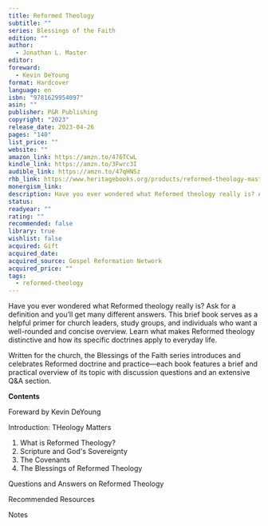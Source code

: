 ```yaml
---
title: Reformed Theology
subtitle: ""
series: Blessings of the Faith
edition: ""
author:
  - Jonathan L. Master
editor: 
foreward:
  - Kevin DeYoung
format: Hardcover
language: en
isbn: "9781629954097"
asin: ""
publisher: P&R Publishing
copyright: "2023"
release_date: 2023-04-26
pages: "140"
list_price: ""
website: ""
amazon_link: https://amzn.to/476TCwL
kindle_link: https://amzn.to/3Fwrc3I
audible_link: https://amzn.to/47qHNSz
rhb_link: https://www.heritagebooks.org/products/reformed-theology-master.html
monergism_link: 
description: Have you ever wondered what Reformed theology really is? Ask for a definition and you’ll get many different answers. This brief book serves as a helpful primer for church leaders, study groups, and individuals who want a well-rounded and concise overview. Learn what makes Reformed theology distinctive and how its specific doctrines apply to everyday life.
status: 
readyear: ""
rating: ""
recommended: false
library: true
wishlist: false
acquired: Gift
acquired_date: 
acquired_source: Gospel Reformation Network
acquired_price: ""
tags:
  - reformed-theology
---
```

Have you ever wondered what Reformed theology really is? Ask for a definition and you’ll get many different answers. This brief book serves as a helpful primer for church leaders, study groups, and individuals who want a well-rounded and concise overview. Learn what makes Reformed theology distinctive and how its specific doctrines apply to everyday life.

Written for the church, the Blessings of the Faith series introduces and celebrates Reformed doctrine and practice—each book features a brief and practical overview of its topic with discussion questions and an extensive Q&A section.

**Contents**

Foreward by Kevin DeYoung

Introduction: THeology Matters

1. What is Reformed Theology?
2. Scripture and God's Sovereignty 
3. The Covenants
4. The Blessings of Reformed Theology

Questions and Answers on Reformed Theology

Recommended Resources

Notes